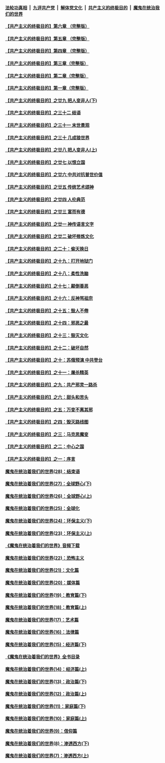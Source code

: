 ####  [法轮功真相](../../../../basic/blob/master/README.md?t=06100901) &nbsp;|&nbsp; [九评共产党](../../../../9ping.md/blob/master/README.md?t=06100901) &nbsp;|&nbsp; [解体党文化](../../../../jtdwh.md/blob/master/README.md?t=06100901)  &nbsp;|&nbsp; [共产主义的终极目的](../../../../gczydzjmd.md/blob/master/README.md?t=06100901) &nbsp;|&nbsp; [魔鬼在统治我们的世界](../../../../mgztzwmdsj.md/blob/master/README.md?t=06100901) 

#### [【共产主义的终极目的】第六章 （完整版）](../pages/nsc422/n11428913.md?t=06100901) 

#### [【共产主义的终极目的】第五章 （完整版）](../pages/nsc422/n11428912.md?t=06100901) 

#### [【共产主义的终极目的】第四章 （完整版）](../pages/nsc422/n11428907.md?t=06100901) 

#### [【共产主义的终极目的】第三章（完整版）](../pages/nsc422/n11428848.md?t=06100901) 

#### [【共产主义的终极目的】第二章（完整版）](../pages/nsc422/n11428831.md?t=06100901) 

#### [【共产主义的终极目的】第一章（完整版）](../pages/nsc422/n11417651.md?t=06100901) 

#### [【共产主义的终极目的】之廿九 把人变非人(下)](../pages/nsc422/n11344140.md?t=06100901) 

#### [【共产主义的终极目的】之三十二 结语](../pages/nsc422/n11360535.md?t=06100901) 

#### [【共产主义的终极目的】之三十一 末世景观](../pages/nsc422/n11351129.md?t=06100901) 

#### [【共产主义的终极目的】之三十 几成狼世界](../pages/nsc422/n11348280.md?t=06100901) 

#### [【共产主义的终极目的】之廿八 把人变非人(上)](../pages/nsc422/n11340492.md?t=06100901) 

#### [【共产主义的终极目的】之廿七 以恨立国](../pages/nsc422/n11336944.md?t=06100901) 

#### [【共产主义的终极目的】之廿六 中共对抗普世价值](../pages/nsc422/n11324785.md?t=06100901) 

#### [【共产主义的终极目的】之廿五 传统艺术颂神](../pages/nsc422/n11296396.md?t=06100901) 

#### [【共产主义的终极目的】之廿四 人伦典范](../pages/nsc422/n11296397.md?t=06100901) 

#### [【共产主义的终极目的】之廿三 富而有德](../pages/nsc422/n11283598.md?t=06100901) 

#### [【共产主义的终极目的】之廿一 神传语言文字](../pages/nsc422/n11263265.md?t=06100901) 

#### [【共产主义的终极目的】之廿二 破坏修炼文化](../pages/nsc422/n11245728.md?t=06100901) 

#### [【共产主义的终极目的】之二十：偷天换日](../pages/nsc422/n11238846.md?t=06100901) 

#### [【共产主义的终极目的】之十九：打开地狱门](../pages/nsc422/n11206376.md?t=06100901) 

#### [【共产主义的终极目的】之十八：柔性洗脑](../pages/nsc422/n11199994.md?t=06100901) 

#### [【共产主义的终极目的】之十七：颠倒善恶](../pages/nsc422/n11179782.md?t=06100901) 

#### [【共产主义的终极目的】之十六：反神骂祖宗](../pages/nsc422/n11166798.md?t=06100901) 

#### [【共产主义的终极目的】之十五：毁人不倦](../pages/nsc422/n11166792.md?t=06100901) 

#### [【共产主义的终极目的】之十四：邪恶之最](../pages/nsc422/n11150249.md?t=06100901) 

#### [【共产主义的终极目的】之十三：毁灭文化](../pages/nsc422/n11135227.md?t=06100901) 

#### [【共产主义的终极目的】之十二：破坏自然](../pages/nsc422/n11135214.md?t=06100901) 

#### [【共产主义的终极目的】之十：苏俄预演 中共登台](../pages/nsc422/n11118424.md?t=06100901) 

#### [【共产主义的终极目的】之十一：屠杀精英](../pages/nsc422/n11118442.md?t=06100901) 

#### [【共产主义的终极目的】之九：共产邪灵一路杀](../pages/nsc422/n11114139.md?t=06100901) 

#### [【共产主义的终极目的】之六：甜头和苦头](../pages/nsc422/n11096971.md?t=06100901) 

#### [【共产主义的终极目的】之五：万变不离其邪](../pages/nsc422/n11091285.md?t=06100901) 

#### [【共产主义的终极目的】之四：毁灭路线图](../pages/nsc422/n11086284.md?t=06100901) 

#### [【共产主义的终极目的】之三：马克思魔变](../pages/nsc422/n11061941.md?t=06100901) 

#### [【共产主义的终极目的】之二：中心之国](../pages/nsc422/n11047728.md?t=06100901) 

#### [【共产主义的终极目的】之一：序言](../pages/nsc422/n11086077.md?t=06100901) 

#### [魔鬼在统治着我们的世界(28)：结束语](../pages/nsc422/n10936246.md?t=06100901) 

#### [魔鬼在统治着我们的世界(27)：全球野心(下)](../pages/nsc422/n10928319.md?t=06100901) 

#### [魔鬼在统治着我们的世界(26)：全球野心(上)](../pages/nsc422/n10900318.md?t=06100901) 

#### [魔鬼在统治着我们的世界(25)：全球化](../pages/nsc422/n10788205.md?t=06100901) 

#### [魔鬼在统治着我们的世界(24)：环保主义(下)](../pages/nsc422/n10695307.md?t=06100901) 

#### [魔鬼在统治着我们的世界(23)：环保主义(上)](../pages/nsc422/n10688613.md?t=06100901) 

#### [《魔鬼在统治着我们的世界》音频下载](../pages/nsc422/n10635553.md?t=06100901) 

#### [魔鬼在统治着我们的世界(22)：恐怖主义](../pages/nsc422/n10614727.md?t=06100901) 

#### [魔鬼在统治着我们的世界(21)：文化篇](../pages/nsc422/n10597706.md?t=06100901) 

#### [魔鬼在统治着我们的世界(20)：媒体篇](../pages/nsc422/n10586579.md?t=06100901) 

#### [魔鬼在统治着我们的世界(19)：教育篇(下)](../pages/nsc422/n10564808.md?t=06100901) 

#### [魔鬼在统治着我们的世界(18)：教育篇(上)](../pages/nsc422/n10526970.md?t=06100901) 

#### [魔鬼在统治着我们的世界(17)：艺术篇](../pages/nsc422/n10499093.md?t=06100901) 

#### [魔鬼在统治着我们的世界(16)：法律篇](../pages/nsc422/n10485969.md?t=06100901) 

#### [魔鬼在统治着我们的世界(15)：经济篇(下)](../pages/nsc422/n10469975.md?t=06100901) 

#### [《魔鬼在统治着我们的世界》全书目录](../pages/nsc422/n10464261.md?t=06100901) 

#### [魔鬼在统治着我们的世界(14)：经济篇(上)](../pages/nsc422/n10457370.md?t=06100901) 

#### [魔鬼在统治着我们的世界(13)：政治篇(下)](../pages/nsc422/n10448270.md?t=06100901) 

#### [魔鬼在统治着我们的世界(12)：政治篇(上)](../pages/nsc422/n10444576.md?t=06100901) 

#### [魔鬼在统治着我们的世界(11)：家庭篇(下)](../pages/nsc422/n10440961.md?t=06100901) 

#### [魔鬼在统治着我们的世界(10)：家庭篇(上)](../pages/nsc422/n10435448.md?t=06100901) 

#### [魔鬼在统治着我们的世界(9)：信仰篇](../pages/nsc422/n10432159.md?t=06100901) 

#### [魔鬼在统治着我们的世界(8)：渗透西方(下)](../pages/nsc422/n10429603.md?t=06100901) 

#### [魔鬼在统治着我们的世界(7)：渗透西方(上)](../pages/nsc422/n10426013.md?t=06100901) 

